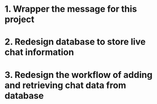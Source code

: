 # 1. Wrapper the message for this project
# 2. Redesign database to store live chat information
# 3. Redesign the workflow of adding and retrieving chat data from database
